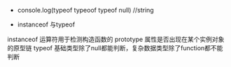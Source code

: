 * console.log(typeof typeoof typeof null)      //string

* instanceof 与typeof   

instanceof 运算符用于检测构造函数的 prototype 属性是否出现在某个实例对象的原型链
typeof 基础类型除了null都能判断，复杂数据类型除了function都不能判断

